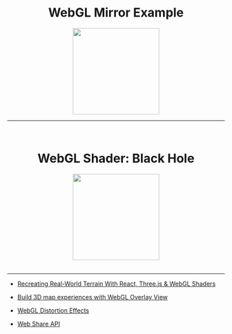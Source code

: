 <h1 align="center"> WebGL Mirror Example</h1>

<div align="center">
 <a href="https://red-spring-studio.github.io/Web-GL/webgl-mirror-example/webgl-mirror-example.html">
 <img src="https://assets.codepen.io/6566924/web-gl-mirror-screenshot.PNG" alt="" height="200"></a>
</div>



----
<br>


<h1 align="center">WebGL Shader: Black Hole</h1>

<div align="center">
<a href="./black-hole-webgl-shader/dist/black-hole-shader.html"><img src="https://assets.codepen.io/6566924/black-hole-webgl-screenshot.PNG" alt="" height="200"></a></div>
<br>

----

- [Recreating Real-World Terrain With React, Three.js & WebGL Shaders](https://techblog.geekyants.com/recreating-real-world-terrain-with-react-threejs-and-webgl-shaders-1)

-  [Build 3D map experiences with WebGL Overlay View](Build%203D%20map%20experiences%20with%20WebGL%20Overlay%20View)


-  [WebGL Distortion Effects](https://github.com/Anemolo/WebGLDistortionConfigurator)

-  [Web Share API](https://docs.zap.works/universal-ar/useful-packages/webgl-sharing/)
